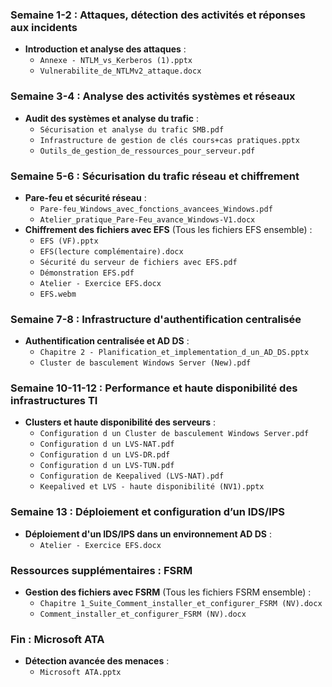 ### Semaine 1-2 : Attaques, détection des activités et réponses aux incidents
- **Introduction et analyse des attaques** :
  - `Annexe - NTLM_vs_Kerberos (1).pptx`
  - `Vulnerabilite_de_NTLMv2_attaque.docx`

### Semaine 3-4 : Analyse des activités systèmes et réseaux
- **Audit des systèmes et analyse du trafic** :
  - `Sécurisation et analyse du trafic SMB.pdf`
  - `Infrastructure de gestion de clés cours+cas pratiques.pptx`
  - `Outils_de_gestion_de_ressources_pour_serveur.pdf`

### Semaine 5-6 : Sécurisation du trafic réseau et chiffrement
- **Pare-feu et sécurité réseau** :
  - `Pare-feu_Windows_avec_fonctions_avancees_Windows.pdf`
  - `Atelier_pratique_Pare-Feu_avance_Windows-V1.docx`
- **Chiffrement des fichiers avec EFS** (Tous les fichiers EFS ensemble) :
  - `EFS (VF).pptx`
  - `EFS(lecture complémentaire).docx`
  - `Sécurité du serveur de fichiers avec EFS.pdf`
  - `Démonstration EFS.pdf`
  - `Atelier - Exercice EFS.docx`
  - `EFS.webm`

### Semaine 7-8 : Infrastructure d'authentification centralisée
- **Authentification centralisée et AD DS** :
  - `Chapitre 2 - Planification_et_implementation_d_un_AD_DS.pptx`
  - `Cluster de basculement Windows Server (New).pdf`

### Semaine 10-11-12 : Performance et haute disponibilité des infrastructures TI
- **Clusters et haute disponibilité des serveurs** :
  - `Configuration d un Cluster de basculement Windows Server.pdf`
  - `Configuration d un LVS-NAT.pdf`
  - `Configuration d un LVS-DR.pdf`
  - `Configuration d un LVS-TUN.pdf`
  - `Configuration de Keepalived (LVS-NAT).pdf`
  - `Keepalived et LVS - haute disponibilité (NV1).pptx`

### Semaine 13 : Déploiement et configuration d’un IDS/IPS
- **Déploiement d'un IDS/IPS dans un environnement AD DS** :
  - `Atelier - Exercice EFS.docx`

### Ressources supplémentaires : FSRM
- **Gestion des fichiers avec FSRM** (Tous les fichiers FSRM ensemble) :
  - `Chapitre 1_Suite_Comment_installer_et_configurer_FSRM (NV).docx`
  - `Comment_installer_et_configurer_FSRM (NV).docx`

### Fin : Microsoft ATA
- **Détection avancée des menaces** :
  - `Microsoft ATA.pptx`

